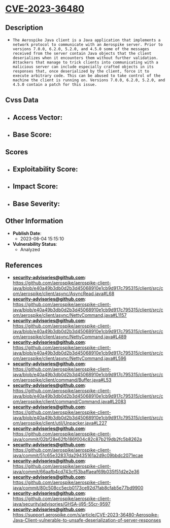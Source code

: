 
# [CVE-2023-36480](https://github.com/aerospike/aerospike-client-java/blob/e40a49b3db0d2b3d45068910e1cb9d917c795315/client/src/com/aerospike/client/async/AsyncRead.java#L68)

## Description

- `The Aerospike Java client is a Java application that implements a network protocol to communicate with an Aerospike server. Prior to versions 7.0.0, 6.2.0, 5.2.0, and 4.5.0 some of the messages received from the server contain Java objects that the client deserializes when it encounters them without further validation. Attackers that manage to trick clients into communicating with a malicious server can include especially crafted objects in its responses that, once deserialized by the client, force it to execute arbitrary code. This can be abused to take control of the machine the client is running on. Versions 7.0.0, 6.2.0, 5.2.0, and 4.5.0 contain a patch for this issue.`

## Cvss Data

- **Access Vector**:
  - 
- **Base Score**:
  - 

## Scores

- **Exploitability Score**:
  - 
- **Impact Score**:
  - 
- **Base Severity**:
  - 

## Other Information

- **Publish Date**:
  - 2023-08-04 15:15:10
- **Vulnerability Status**:
  - Analyzed

## References

- **security-advisories@github.com**: https://github.com/aerospike/aerospike-client-java/blob/e40a49b3db0d2b3d45068910e1cb9d917c795315/client/src/com/aerospike/client/async/AsyncRead.java#L68
- **security-advisories@github.com**: https://github.com/aerospike/aerospike-client-java/blob/e40a49b3db0d2b3d45068910e1cb9d917c795315/client/src/com/aerospike/client/async/NettyCommand.java#L1157
- **security-advisories@github.com**: https://github.com/aerospike/aerospike-client-java/blob/e40a49b3db0d2b3d45068910e1cb9d917c795315/client/src/com/aerospike/client/async/NettyCommand.java#L489
- **security-advisories@github.com**: https://github.com/aerospike/aerospike-client-java/blob/e40a49b3db0d2b3d45068910e1cb9d917c795315/client/src/com/aerospike/client/async/NettyCommand.java#L596
- **security-advisories@github.com**: https://github.com/aerospike/aerospike-client-java/blob/e40a49b3db0d2b3d45068910e1cb9d917c795315/client/src/com/aerospike/client/command/Buffer.java#L53
- **security-advisories@github.com**: https://github.com/aerospike/aerospike-client-java/blob/e40a49b3db0d2b3d45068910e1cb9d917c795315/client/src/com/aerospike/client/command/Command.java#L2083
- **security-advisories@github.com**: https://github.com/aerospike/aerospike-client-java/blob/e40a49b3db0d2b3d45068910e1cb9d917c795315/client/src/com/aerospike/client/util/Unpacker.java#L227
- **security-advisories@github.com**: https://github.com/aerospike/aerospike-client-java/commit/02bf28e62fb186f004c82c87b219db2fc5b8262a
- **security-advisories@github.com**: https://github.com/aerospike/aerospike-client-java/commit/51c65e32837da29435161a2d9c09bbdc2071ecae
- **security-advisories@github.com**: https://github.com/aerospike/aerospike-client-java/commit/66aafb4cd743cf53baffaeaf69b035f51d2e2e36
- **security-advisories@github.com**: https://github.com/aerospike/aerospike-client-java/commit/80c508cc5ecb0173ce92d7fab8cfab5e77bd9900
- **security-advisories@github.com**: https://github.com/aerospike/aerospike-client-java/security/advisories/GHSA-jj95-55cr-9597
- **security-advisories@github.com**: https://support.aerospike.com/s/article/CVE-2023-36480-Aerospike-Java-Client-vulnerable-to-unsafe-deserialization-of-server-responses
